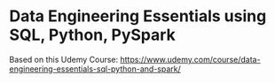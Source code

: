 # Data Engineering Essentials using SQL, Python, PySpark

Based on this Udemy Course: https://www.udemy.com/course/data-engineering-essentials-sql-python-and-spark/